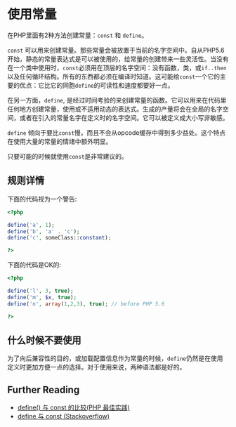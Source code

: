 <!-- 优良实践 -->
# 使用常量

在PHP里面有2种方法创建常量：`const` 和 `define`。

`const` 可以用来创建常量。那些常量会被放置于当前的名字空间中。自从PHP5.6开始，静态的常量表达式是可以被使用的，给常量的创建带来一些灵活性。当没有在一个类中使用时，`const`必须用在顶层的名字空间：没有函数，类，或`if..then`以及任何循环结构。所有的东西都必须在编译时知道。这可能给`const`一个它的主要的优点：它比它的同胞`define`的可读性和速度都要好一点。

在另一方面，`define`, 是经过时间考验的来创建常量的函数。它可以用来在代码里任何地方创建常量，使用或不适用动态的表达式。生成的产量将会在全局的名字空间，或者在引入的常量名字在定义时的名字空间。它可以被定义成大小写非敏感。

`define` 倾向于要比`const`慢，而且不会从opcode缓存中得到多少益处。这个特点在使用大量的常量的情绪中额外明显。

只要可能的时候就使用`const`是非常建议的。 

## 规则详情

下面的代码视为一个警告: 

```php
<?php

define('a', 1);
define('b', 'a' . 'c');
define('c', someClass::constant);

?>
```

下面的代码是OK的: 

```php
<?php

define('l', 3, true);
define('m', $x, true);
define('n', array(1,2,3), true); // before PHP 5.6

?>
```

## 什么时候不要使用
为了向后兼容性的目的，或加载配置信息作为常量的时候，`define`仍然是在使用定义时更加方便一点的选择。对于使用来说，两种语法都是好的。

## Further Reading

* [define() 与 const 的比较(PHP 最佳实践)](https://phpbestpractices.org/#constants)
* [define 与 const (Stackoverflow)](http://stackoverflow.com/questions/2447791/define-vs-const)

